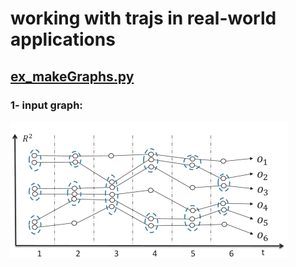 # working with trajs in real-world applications   


## [ex_makeGraphs.py](src/ex_makeG.py)

### 1- input graph:   
![](datasets/imgs/test1.geojson.png)
